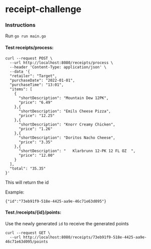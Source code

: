 # receipt-challenge



### Instructions 

Run `go run main.go`


#### Test receipts/process:
```
curl --request POST \
  --url http://localhost:8080/receipts/process \
  --header 'Content-Type: application/json' \
  --data '{
  "retailer": "Target",
  "purchaseDate": "2022-01-01",
  "purchaseTime": "13:01",
  "items": [
    {
      "shortDescription": "Mountain Dew 12PK",
      "price": "6.49"
    },{
      "shortDescription": "Emils Cheese Pizza",
      "price": "12.25"
    },{
      "shortDescription": "Knorr Creamy Chicken",
      "price": "1.26"
    },{
      "shortDescription": "Doritos Nacho Cheese",
      "price": "3.35"
    },{
      "shortDescription": "   Klarbrunn 12-PK 12 FL OZ  ",
      "price": "12.00"
    }
  ],
  "total": "35.35"
}'
```
This will return the id

Example:
```
{"id":"73eb91f9-518e-4425-aa9e-46c71e63d095"}
```


#### Test /receipts/{id}/points:

Use the newly generated `id` to receive the generated points

```
curl --request GET \
  --url http://localhost:8080/receipts/73eb91f9-518e-4425-aa9e-46c71e63d095/points
  ```

  